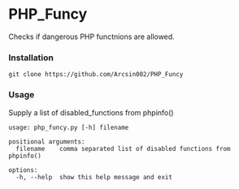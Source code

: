# PHP_Funcy
Checks if dangerous PHP functnions are allowed.

### Installation
`git clone https://github.com/Arcsin002/PHP_Funcy`

### Usage
Supply a list of disabled_functions from phpinfo()
```
usage: php_funcy.py [-h] filename

positional arguments:
  filename    comma separated list of disabled functions from phpinfo()

options:
  -h, --help  show this help message and exit
```
